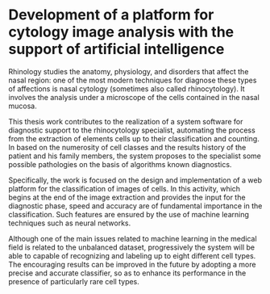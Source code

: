 # Development of a platform for cytology image analysis with the support of artificial intelligence

Rhinology studies the anatomy, physiology, and disorders that affect the nasal region: one of the most modern techniques for diagnose these types of affections is nasal cytology (sometimes also called rhinocytology). It involves the analysis under a microscope of the cells contained in the nasal mucosa.

This thesis work contributes to the realization of a system software for diagnostic support to the rhinocytology specialist, automating the process from the extraction of elements cells up to their classification and counting. In based on the numerosity of cell classes and the results history of the patient and his family members, the system proposes to the specialist some possible pathologies on the basis of algorithms known diagnostics.

Specifically, the work is focused on the design and implementation of a web platform for the classification of images of cells. In this activity, which begins at the end of the image extraction and provides the input for the diagnostic phase, speed and accuracy are of fundamental importance in the classification. Such features are ensured by the use of machine learning techniques such as neural networks.

Although one of the main issues related to machine learning in the medical field is related to the unbalanced dataset, progressively the system will be able to 
capable of recognizing and labeling up to eight different cell types. The encouraging results can be improved in the future by adopting a more precise and accurate classifier, so as to enhance its performance in the presence of particularly rare cell types.
